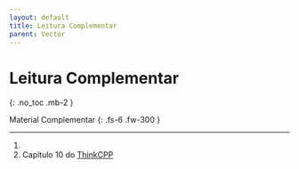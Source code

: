```yaml
---
layout: default
title: Leitura Complementar
parent: Vector
---
```


# Leitura Complementar
{: .no_toc .mb-2 }

Material Complementar
{: .fs-6 .fw-300 }

---

1. []()
1. Capítulo 10 do [ThinkCPP](https://greenteapress.com/wp/think-c/)
